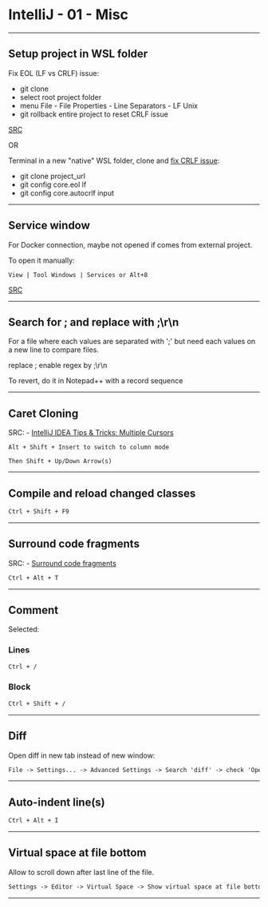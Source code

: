 # IntelliJ - 01 - Misc

---

## Setup project in WSL folder

Fix EOL (LF vs CRLF) issue:

- git clone
- select root project folder
- menu File - File Properties - Line Separators - LF Unix
- git rollback entire project to reset CRLF issue

[SRC](https://www.jetbrains.com/help/idea/configuring-line-endings-and-line-separators.html)

OR

Terminal in a new "native" WSL folder, clone and [fix CRLF issue](https://stackoverflow.com/questions/9976986/force-lf-eol-in-git-repo-and-working-copy):

- git clone project_url
- git config core.eol lf
- git config core.autocrlf input

---

## Service window

For Docker connection, maybe not opened if comes from external project.

To open it manually:

```text
View | Tool Windows | Services or Alt+8
```

[SRC](https://www.jetbrains.com/help/idea/services-tool-window.html)

---

## Search for ; and replace with ;\r\n

For a file where each values are separated with ';' but need each values on a new
line to compare files.

replace ; enable regex by ;\r\n

To revert, do it in Notepad++ with a record sequence

---

## Caret Cloning

SRC: - [IntelliJ IDEA Tips & Tricks: Multiple Cursors](https://www.vojtechruzicka.com/intellij-idea-tips-tricks-multiple-cursors/#:~:text=This%20feature%20can%20be%20toggled,%2B%20%E2%8C%98%20%2B%208%20on%20Mac.)

```text
Alt + Shift + Insert to switch to column mode

Then Shift + Up/Down Arrow(s)
```

---

## Compile and reload changed classes

```txt
Ctrl + Shift + F9
```

---

## Surround code fragments

SRC: - [Surround code fragments](https://www.jetbrains.com/help/idea/surrounding-blocks-of-code-with-language-constructs.html)

```txt
Ctrl + Alt + T
```

---

## Comment

Selected:

### Lines

```txt
Ctrl + /
```

### Block

```txt
Ctrl + Shift + /
```

---

## Diff

Open diff in new tab instead of new window:

```txt
File -> Settings... -> Advanced Settings -> Search 'diff' -> check 'Open Diff as Editor Tab'
```

---

## Auto-indent line(s)

```txt
Ctrl + Alt + I
```

---

## Virtual space at file bottom

Allow to scroll down after last line of the file.

```txt
Settings -> Editor -> Virtual Space -> Show virtual space at file bottom
```

---
